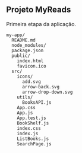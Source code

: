## Projeto MyReads

Primeira etapa da aplicação.

```
my-app/
  README.md
  node_modules/
  package.json
  public/
    index.html
    favicon.ico
  src/
    icons/
      add.svg
      arrow-back.svg
      arrow-drop-down.svg
    utils/
      BooksAPI.js
    App.css
    App.js
    App.test.js
    BookShelf.js
    index.css
    index.js
    ListBooks.js
    SearchPage.js
```

